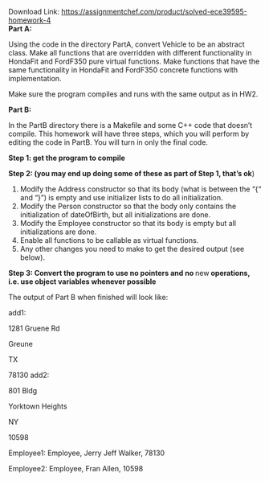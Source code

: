 Download Link: https://assignmentchef.com/product/solved-ece39595-homework-4
<br>
<strong>Part A: </strong>

Using the code in the directory PartA, convert Vehicle to be an abstract class. Make all functions that are overridden with different functionality in HondaFit and FordF350 pure virtual functions. Make functions that have the same functionality in HondaFit and FordF350 concrete functions with implementation.

Make sure the program compiles and runs with the same output as in HW2.

<strong>Part B: </strong>

In the PartB directory there is a Makefile and some C++ code that doesn’t compile.  This homework will have three steps, which you will perform by editing the code in PartB.  You will turn in only the final code.

<strong>Step 1: get the program to compile </strong>

<strong>Step 2: (you may end up doing some of these as part of Step 1, that’s ok</strong>)

<ol>

 <li>Modify the Address constructor so that its body (what is between the “{“ and “}”) is empty and use initializer lists to do all initialization.</li>

 <li>Modify the Person constructor so that the body only contains the initialization of dateOfBirth, but all initializations are done.</li>

 <li>Modify the Employee constructor so that its body is empty but all initializations are done.</li>

 <li>Enable all functions to be callable as virtual functions.</li>

 <li>Any other changes you need to make to get the desired output (see below).</li>

</ol>

<strong>Step 3: Convert the program to use no pointers and no </strong>new<strong> operations, i.e. use object variables whenever possible </strong>

The output of Part B when finished will look like:

add1:

1281 Gruene Rd

Greune

TX

78130  add2:

801 Bldg

Yorktown Heights

NY

10598




Employee1: Employee, Jerry Jeff Walker, 78130

Employee2: Employee, Fran Allen, 10598